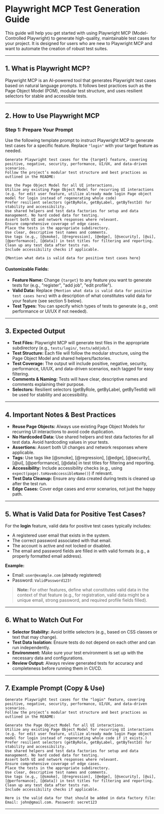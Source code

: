 # Playwright MCP Test Generation Guide

This guide will help you get started with using Playwright MCP (Model-Controlled Playwright) to generate high-quality, maintainable test cases for your project. It is designed for users who are new to Playwright MCP and want to automate the creation of robust test suites.

---

## 1. What is Playwright MCP?

Playwright MCP is an AI-powered tool that generates Playwright test cases based on natural language prompts. It follows best practices such as the Page Object Model (POM), modular test structure, and uses resilient selectors for stable and accessible tests.

---

## 2. How to Use Playwright MCP

### **Step 1: Prepare Your Prompt**
Use the following template prompt to instruct Playwright MCP to generate test cases for a specific feature. Replace `"login"` with your target feature as needed.

```
Generate Playwright test cases for the {target} feature, covering positive, negative, security, performance, UI/UX, and data-driven scenarios.
Follow the project’s modular test structure and best practices as outlined in the README:

Use the Page Object Model for all UI interactions.
Utilize any existing Page Object Model for recurring UI interactions (e.g. for edit user feature, utilize already made login Page object model for login instead of regenerating whole code)
Prefer resilient selectors (getByRole, getByLabel, getByTestId) for stability and accessibility.
Use shared helpers and test data factories for setup and data management. No hard coded data for testing.
Assert both UI and network responses where relevant.
Ensure comprehensive coverage of edge cases.
Place the tests in the appropriate subdirectory.
Use clear, descriptive test names and comments.
Use tags (e.g., [@smoke], [@regression], [@edge], [@security], [@ui], [@performance], [@data]) in test titles for filtering and reporting.
Clean up any test data after tests run.
Include accessibility checks if applicable.

{Mention what data is valid data for positive test cases here}

```

#### **Customizable Fields:**
- **Feature Name:** Change `{target}` to any feature you want to generate tests for (e.g., "register", "add job", "edit profile").
- **Valid Data:** Replace `{Mention what data is valid data for positive test cases here}` with a description of what constitutes valid data for your feature (see section 5 below).
- **Test Types:** You can specify which types of tests to generate (e.g., omit performance or UI/UX if not needed).

---

## 3. Expected Output

- **Test Files:** Playwright MCP will generate test files in the appropriate subdirectory (e.g., `tests/login/`, `tests/addjob/`).
- **Test Structure:** Each file will follow the modular structure, using the Page Object Model and shared helpers/factories.
- **Test Coverage:** The output will include positive, negative, security, performance, UI/UX, and data-driven scenarios, each tagged for easy filtering.
- **Comments & Naming:** Tests will have clear, descriptive names and comments explaining their purpose.
- **Selectors:** Resilient selectors (getByRole, getByLabel, getByTestId) will be used for stability and accessibility.

---

## 4. Important Notes & Best Practices

- **Reuse Page Objects:** Always use existing Page Object Models for recurring UI interactions to avoid code duplication.
- **No Hardcoded Data:** Use shared helpers and test data factories for all test data. Avoid hardcoding values in your tests.
- **Assertions:** Assert both UI changes and network responses where applicable.
- **Tags:** Use tags like [@smoke], [@regression], [@edge], [@security], [@ui], [@performance], [@data] in test titles for filtering and reporting.
- **Accessibility:** Include accessibility checks (e.g., using `expect(page).toHaveAccessibleName()`) if relevant.
- **Test Data Cleanup:** Ensure any data created during tests is cleaned up after the test run.
- **Edge Cases:** Cover edge cases and error scenarios, not just the happy path.

---

## 5. What is Valid Data for Positive Test Cases?

For the **login** feature, valid data for positive test cases typically includes:
- A registered user email that exists in the system.
- The correct password associated with that email.
- The account is active and not locked or disabled.
- The email and password fields are filled in with valid formats (e.g., a properly formatted email address).

**Example:**
- Email: `user@example.com` (already registered)
- Password: `ValidPassword123!`

> **Note:** For other features, define what constitutes valid data in the context of that feature (e.g., for registration, valid data might be a unique email, strong password, and required profile fields filled).

---

## 6. What to Watch Out For

- **Selector Stability:** Avoid brittle selectors (e.g., based on CSS classes or text that may change).
- **Test Data Isolation:** Ensure tests do not depend on each other and can run independently.
- **Environment:** Make sure your test environment is set up with the necessary data and configurations.
- **Review Output:** Always review generated tests for accuracy and completeness before running them in CI/CD.

---

## 7. Example Prompt (Copy & Use)

```
Generate Playwright test cases for the "login" feature, covering positive, negative, security, performance, UI/UX, and data-driven scenarios.
Follow the project’s modular test structure and best practices as outlined in the README:

Generate the Page Object Model for all UI interactions.
Utilize any existing Page Object Model for recurring UI interactions (e.g. for edit user feature, utilize already made login Page object model for login instead of regenerating whole code if it exists.)
Prefer resilient selectors (getByRole, getByLabel, getByTestId) for stability and accessibility.
Use shared helpers and test data factories for setup and data management. No hard coded data for testing.
Assert both UI and network responses where relevant.
Ensure comprehensive coverage of edge cases.
Place the tests in the appropriate subdirectory.
Use clear, descriptive test names and comments.
Use tags (e.g., [@smoke], [@regression], [@edge], [@security], [@ui], [@performance], [@data]) in test titles for filtering and reporting.
Clean up any test data after tests run.
Include accessibility checks if applicable.

Here is the valid data for that should be added in data factory file: Email: john@gmail.com. Password: secret123

```

---
